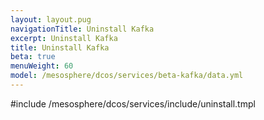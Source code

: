 ```yaml
---
layout: layout.pug
navigationTitle: Uninstall Kafka
excerpt: Uninstall Kafka
title: Uninstall Kafka
beta: true
menuWeight: 60
model: /mesosphere/dcos/services/beta-kafka/data.yml
---
```


#include /mesosphere/dcos/services/include/uninstall.tmpl
